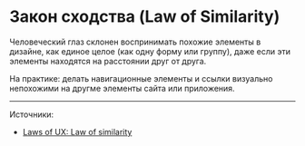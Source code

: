 # Закон сходства (Law of Similarity)

Человеческий глаз склонен воспринимать похожие элементы в дизайне, как единое целое (как одну форму или группу), даже если эти элементы находятся на расстоянии друг от друга.

На практике: делать навигационные элементы и ссылки визуально непохожими на другме элементы сайта или приложения. 

----

Источники:

- [Laws of UX: Law of similarity](lawsofux.com/law-of-similarity)
